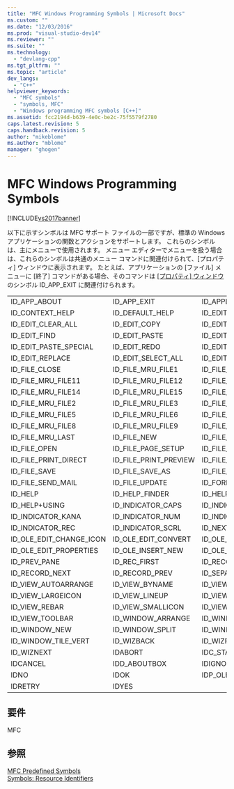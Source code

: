 ```yaml
---
title: "MFC Windows Programming Symbols | Microsoft Docs"
ms.custom: ""
ms.date: "12/03/2016"
ms.prod: "visual-studio-dev14"
ms.reviewer: ""
ms.suite: ""
ms.technology: 
  - "devlang-cpp"
ms.tgt_pltfrm: ""
ms.topic: "article"
dev_langs: 
  - "C++"
helpviewer_keywords: 
  - "MFC symbols"
  - "symbols, MFC"
  - "Windows programming MFC symbols [C++]"
ms.assetid: fcc2194d-b639-4e0c-be2c-75f5579f2780
caps.latest.revision: 5
caps.handback.revision: 5
author: "mikeblome"
ms.author: "mblome"
manager: "ghogen"
---
```

# MFC Windows Programming Symbols
[!INCLUDE[vs2017banner](../assembler/inline/includes/vs2017banner.md)]

以下に示すシンボルは MFC サポート ファイルの一部ですが、標準の Windows アプリケーションの関数とアクションをサポートします。  これらのシンボルは、主にメニューで使用されます。  メニュー エディターでメニューを扱う場合は、これらのシンボルは共通のメニュー コマンドに関連付けられて、\[プロパティ\] ウィンドウに表示されます。  たとえば、アプリケーションの \[ファイル\] メニューに \[終了\] コマンドがある場合、そのコマンドは [&#91;プロパティ&#93; ウィンドウ](../Topic/Properties%20Window.md)のシンボル ID\_APP\_EXIT に関連付けられます。  
  
||||  
|-|-|-|  
|ID\_APP\_ABOUT|ID\_APP\_EXIT|ID\_APPLY\_NOW|  
|ID\_CONTEXT\_HELP|ID\_DEFAULT\_HELP|ID\_EDIT\_CLEAR|  
|ID\_EDIT\_CLEAR\_ALL|ID\_EDIT\_COPY|ID\_EDIT\_CUT|  
|ID\_EDIT\_FIND|ID\_EDIT\_PASTE|ID\_EDIT\_PASTE\_LINK|  
|ID\_EDIT\_PASTE\_SPECIAL|ID\_EDIT\_REDO|ID\_EDIT\_REPEAT|  
|ID\_EDIT\_REPLACE|ID\_EDIT\_SELECT\_ALL|ID\_EDIT\_UNDO|  
|ID\_FILE\_CLOSE|ID\_FILE\_MRU\_FILE1|ID\_FILE\_MRU\_FILE10|  
|ID\_FILE\_MRU\_FILE11|ID\_FILE\_MRU\_FILE12|ID\_FILE\_MRU\_FILE13|  
|ID\_FILE\_MRU\_FILE14|ID\_FILE\_MRU\_FILE15|ID\_FILE\_MRU\_FILE16|  
|ID\_FILE\_MRU\_FILE2|ID\_FILE\_MRU\_FILE3|ID\_FILE\_MRU\_FILE4|  
|ID\_FILE\_MRU\_FILE5|ID\_FILE\_MRU\_FILE6|ID\_FILE\_MRU\_FILE7|  
|ID\_FILE\_MRU\_FILE8|ID\_FILE\_MRU\_FILE9|ID\_FILE\_MRU\_FIRST|  
|ID\_FILE\_MRU\_LAST|ID\_FILE\_NEW|ID\_FILE\_NEW\_FRAME|  
|ID\_FILE\_OPEN|ID\_FILE\_PAGE\_SETUP|ID\_FILE\_PRINT|  
|ID\_FILE\_PRINT\_DIRECT|ID\_FILE\_PRINT\_PREVIEW|ID\_FILE\_PRINT\_SETUP|  
|ID\_FILE\_SAVE|ID\_FILE\_SAVE\_AS|ID\_FILE\_SAVE\_COPY\_AS|  
|ID\_FILE\_SEND\_MAIL|ID\_FILE\_UPDATE|ID\_FORMAT\_FONT|  
|ID\_HELP|ID\_HELP\_FINDER|ID\_HELP\_INDEX|  
|ID\_HELP\+USING|ID\_INDICATOR\_CAPS|ID\_INDICATOR\_EXT|  
|ID\_INDICATOR\_KANA|ID\_INDICATOR\_NUM|ID\_INDICATOR\_OVR|  
|ID\_INDICATOR\_REC|ID\_INDICATOR\_SCRL|ID\_NEXT\_PANE|  
|ID\_OLE\_EDIT\_CHANGE\_ICON|ID\_OLE\_EDIT\_CONVERT|ID\_OLE\_EDIT\_LINKS|  
|ID\_OLE\_EDIT\_PROPERTIES|ID\_OLE\_INSERT\_NEW|ID\_OLE\_VERB\_FIRST|  
|ID\_PREV\_PANE|ID\_REC\_FIRST|ID\_RECORD\_LAST|  
|ID\_RECORD\_NEXT|ID\_RECORD\_PREV|ID\_SEPARATOR|  
|ID\_VIEW\_AUTOARRANGE|ID\_VIEW\_BYNAME|ID\_VIEW\_DETAILS|  
|ID\_VIEW\_LARGEICON|ID\_VIEW\_LINEUP|ID\_VIEW\_LIST|  
|ID\_VIEW\_REBAR|ID\_VIEW\_SMALLICON|ID\_VIEW\_STATUS\_BAR|  
|ID\_VIEW\_TOOLBAR|ID\_WINDOW\_ARRANGE|ID\_WINDOW\_CASCADE|  
|ID\_WINDOW\_NEW|ID\_WINDOW\_SPLIT|ID\_WINDOW\_TILE\_HORIZ|  
|ID\_WINDOW\_TILE\_VERT|ID\_WIZBACK|ID\_WIZFINISH|  
|ID\_WIZNEXT|IDABORT|IDC\_STATIC|  
|IDCANCEL|IDD\_ABOUTBOX|IDIGNORE|  
|IDNO|IDOK|IDP\_OLE\_INIT\_FAILED|  
|IDRETRY|IDYES||  
  
## 要件  
 MFC  
  
## 参照  
 [MFC Predefined Symbols](../windows/mfc-predefined-symbols.md)   
 [Symbols: Resource Identifiers](../mfc/symbols-resource-identifiers.md)